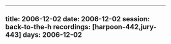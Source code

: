 
---
title: 2006-12-02
date:  2006-12-02
session: back-to-the-h
recordings: [harpoon-442,jury-443]
days: 2006-12-02
---
